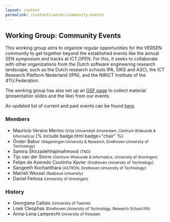 ```yaml
---
layout: content
permalink: /contents/works/community-events
---
```


## Working Group: Community Events

This working group aims to organize regular opportunities for the VERSEN community to get together beyond the established events like the annual SEN symposium and tracks at ICT.OPEN. For this, it seeks to collaborate with other organizations from the Dutch software engineering research landscape, such as the Dutch research schools IPA, SIKS and ASCI, the ICT Research Platform Nederland (IPN), and the NIRICT Institute of the 4TU.Federation.

The working group has also set up an [OSF page](https://osf.io/mg29a/) to collect material (presentation slides and the like) from our events.

An updated list of current and past events can be found [here](/contents/events).

### Members

* Mauricio Verano Merino <span style="font-size: smaller;">(Vrije Universiteit Amsterdam, Centrum Wiskunde & Informatica)</span> {% include badge.html badge="chair" %}
* Önder Babur <span style="font-size: smaller;">(Wageningen University & Research, Eindhoven University of Technology)</span>
* Samira Shirzadehhajimahmood <span style="font-size: smaller;">(TNO)</span>
* Tijs van der Storm <span style="font-size: smaller;">(Centrum Wiskunde & Informatica, University of Groningen)</span>
* Felipe de Azeredo Coutinho Xavier <span style="font-size: smaller;">(Eindhoven University of Technology)</span>
* Sangeeth Kochanthara <span style="font-size: smaller;">(ASTRON, Eindhoven University of Technology)</span>
* Mairieli Wessel <span style="font-size: smaller;">(Radboud University)</span>
* Daniel Feitosa <span style="font-size: smaller;">(University of Groningen)</span>

### History

* Georgiana Caltais <span style="font-size: smaller;">(University of Twente)</span>
* Loek Cleophas <span style="font-size: smaller;">(Eindhoven University of Technology, Research School IPA)</span>
* Anna-Lena Lamprecht <span style="font-size: smaller;">University of Potsdam</span>
